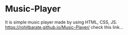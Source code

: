 # Music-Player
It is simple music player made by using HTML, CSS, JS.
https://rohitbarate.github.io/Music-Player/   check this link...
